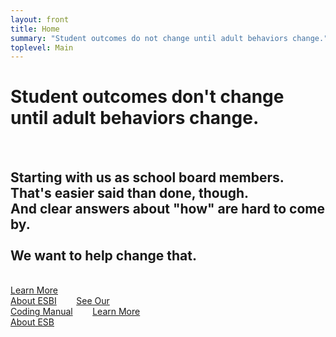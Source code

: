 ```yaml
---
layout: front
title: Home
summary: "Student outcomes do not change until adult behaviors change."
toplevel: Main
---
```


<h1>Student outcomes don't change<br/>until adult behaviors change.</h1><br/>
<h2>Starting with us as school board members.<br/>
That's easier said than done, though.<br/>
And clear answers about "how" are hard to come by.<br/><br/>
<strong>We want to help change that.</strong></h2><br/>
<a href="about" class="btn-get-started scrollto">Learn More<br/>About ESBI</a> &nbsp;&nbsp;&nbsp;&nbsp;&nbsp;&nbsp;
<a href="resources/instructions" class="btn-get-started scrollto">See Our<br/>Coding Manual</a> &nbsp;&nbsp;&nbsp;&nbsp;&nbsp;&nbsp;
<a href="http://www.effectiveschoolboards.com" class="btn-get-started scrollto">Learn More<br/>About ESB</a> 
